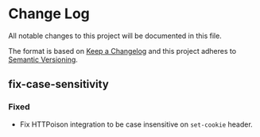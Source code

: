 # Change Log
All notable changes to this project will be documented in this file.

The format is based on [Keep a Changelog](http://keepachangelog.com/)
and this project adheres to [Semantic Versioning](http://semver.org/).

## fix-case-sensitivity

### Fixed

- Fix HTTPoison integration to be case insensitive on `set-cookie` header.
